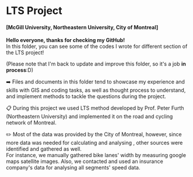 # LTS Project 
#### [McGill University, Northeastern University, City of Montreal]
 **Hello everyone, thanks for checking my GitHub!**  
 In this folder, you can see some of the codes I wrote for different section of the LTS project!  
 
 (Please note that I'm back to update and improve this folder, so it's a job **in process**:D)
  

➡️ Files and documents in this folder tend to showcase my experience and skills with GIS and coding tasks, as well as thought process to understand, and implement methods to tackle the questions during the project.


📋 During this project we used LTS method developed by Prof. Peter Furth (Northeastern University) and implemented it on the road and cycling network of Montreal.  
 
 ✏️ Most of the data was provided by the City of Montreal, however, since more data was needed for calculating and analysing , other sources were identified and gathered as well.  
 For instance, we manually gathered bike lanes' width by measuring google maps satellite images.
 Also, we contacted and used an insurance company's data for analysing all segments' speed data.
